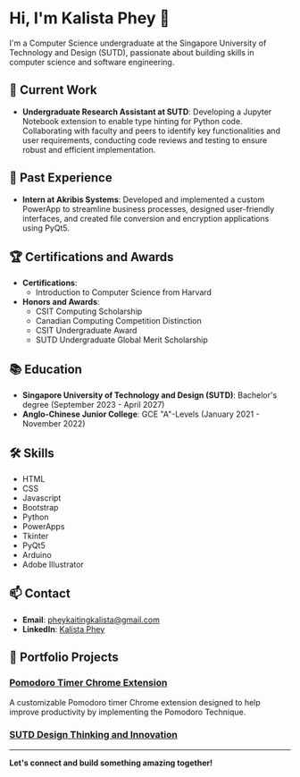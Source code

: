# Hi, I'm Kalista Phey 👋

I'm a Computer Science undergraduate at the Singapore University of Technology and Design (SUTD), passionate about building skills in computer science and software engineering.

## 🔭 Current Work
- **Undergraduate Research Assistant at SUTD**: Developing a Jupyter Notebook extension to enable type hinting for Python code. Collaborating with faculty and peers to identify key functionalities and user requirements, conducting code reviews and testing to ensure robust and efficient implementation.

## 💼 Past Experience
- **Intern at Akribis Systems**: Developed and implemented a custom PowerApp to streamline business processes, designed user-friendly interfaces, and created file conversion and encryption applications using PyQt5.
  
## 🏆 Certifications and Awards
- **Certifications**:
  - Introduction to Computer Science from Harvard
- **Honors and Awards**:
  - CSIT Computing Scholarship
  - Canadian Computing Competition Distinction
  - CSIT Undergraduate Award
  - SUTD Undergraduate Global Merit Scholarship

## 📚 Education
- **Singapore University of Technology and Design (SUTD)**: Bachelor's degree (September 2023 - April 2027)
- **Anglo-Chinese Junior College**: GCE "A"-Levels (January 2021 - November 2022)

## 🛠 Skills
- HTML
- CSS
- Javascript
- Bootstrap
- Python
- PowerApps
- Tkinter
- PyQt5
- Arduino
- Adobe Illustrator

## 📫 Contact
- **Email**: [pheykaitingkalista@gmail.com](mailto:pheykaitingkalista@gmail.com)
- **LinkedIn**: [Kalista Phey](https://www.linkedin.com/in/kalista-phey)

## 📝 Portfolio Projects
### [Pomodoro Timer Chrome Extension](https://github.com/kalistalks/pomodoro.crx)
A customizable Pomodoro timer Chrome extension designed to help improve productivity by implementing the Pomodoro Technique.

### [SUTD Design Thinking and Innovation](https://github.com/kalistalks/DTI)

<hr>

**Let's connect and build something amazing together!**
